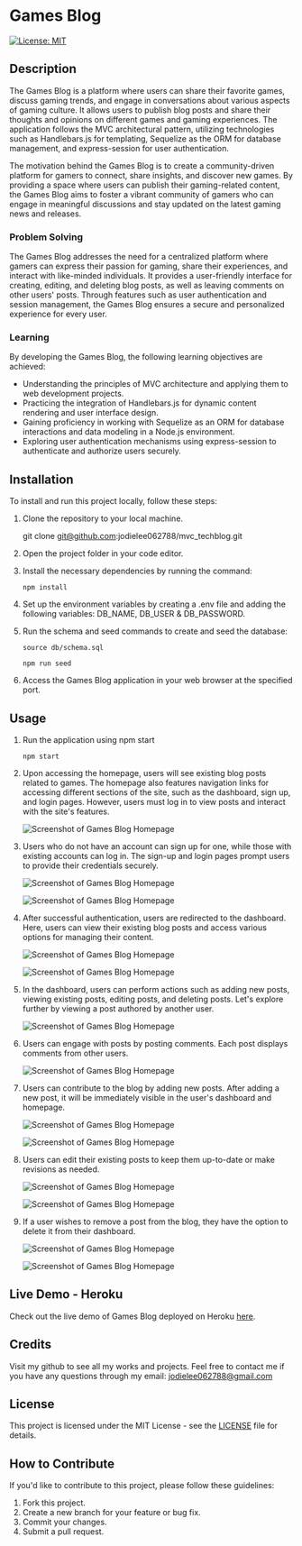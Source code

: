 # Games Blog

[![License: MIT](https://img.shields.io/badge/License-MIT-yellow.svg)](https://opensource.org/licenses/MIT)

## Description

The Games Blog is a platform where users can share their favorite games, discuss gaming trends, and engage in conversations about various aspects of gaming culture. It allows users to publish blog posts and share their thoughts and opinions on different games and gaming experiences. The application follows the MVC architectural pattern, utilizing technologies such as Handlebars.js for templating, Sequelize as the ORM for database management, and express-session for user authentication.

The motivation behind the Games Blog is to create a community-driven platform for gamers to connect, share insights, and discover new games. By providing a space where users can publish their gaming-related content, the Games Blog aims to foster a vibrant community of gamers who can engage in meaningful discussions and stay updated on the latest gaming news and releases.

### Problem Solving

The Games Blog addresses the need for a centralized platform where gamers can express their passion for gaming, share their experiences, and interact with like-minded individuals. It provides a user-friendly interface for creating, editing, and deleting blog posts, as well as leaving comments on other users' posts. Through features such as user authentication and session management, the Games Blog ensures a secure and personalized experience for every user.

### Learning

By developing the Games Blog, the following learning objectives are achieved:

- Understanding the principles of MVC architecture and applying them to web development projects.
- Practicing the integration of Handlebars.js for dynamic content rendering and user interface design.
- Gaining proficiency in working with Sequelize as an ORM for database interactions and data modeling in a Node.js environment.
- Exploring user authentication mechanisms using express-session to authenticate and authorize users securely.

## Installation

To install and run this project locally, follow these steps:

1. Clone the repository to your local machine.
    
    git clone git@github.com:jodielee062788/mvc_techblog.git

2. Open the project folder in your code editor.

3. Install the necessary dependencies by running the command:

    ```npm install```
    
4. Set up the environment variables by creating a .env file and adding the following variables: DB_NAME, DB_USER & DB_PASSWORD.

5. Run the schema and seed commands to create and seed the database:

    ```source db/schema.sql```

    ```npm run seed```

6. Access the Games Blog application in your web browser at the specified port.

## Usage

1. Run the application using npm start

    ```npm start```

2. Upon accessing the homepage, users will see existing blog posts related to games. The homepage also features navigation links for accessing different sections of the site, such as the dashboard, sign up, and login pages. However, users must log in to view posts and interact with the site's features.

    ![Screenshot of Games Blog Homepage](./assets/img/1.png)

3. Users who do not have an account can sign up for one, while those with existing accounts can log in. The sign-up and login pages prompt users to provide their credentials securely.
 
    ![Screenshot of Games Blog Homepage](./assets/img/2.png)

    ![Screenshot of Games Blog Homepage](./assets/img/3.png)

4. After successful authentication, users are redirected to the dashboard. Here, users can view their existing blog posts and access various options for managing their content.

    ![Screenshot of Games Blog Homepage](./assets/img/4.png)

    ![Screenshot of Games Blog Homepage](./assets/img/4.1.png)

5. In the dashboard, users can perform actions such as adding new posts, viewing existing posts, editing posts, and deleting posts. Let's explore further by viewing a post authored by another user.

    ![Screenshot of Games Blog Homepage](./assets/img/5.png)

6. Users can engage with posts by posting comments. Each post displays comments from other users.

    ![Screenshot of Games Blog Homepage](./assets/img/6.png)

7. Users can contribute to the blog by adding new posts. After adding a new post, it will be immediately visible in the user's dashboard and homepage.

    ![Screenshot of Games Blog Homepage](./assets/img/7.png)

    ![Screenshot of Games Blog Homepage](./assets/img/8.png)

8. Users can edit their existing posts to keep them up-to-date or make revisions as needed.

    ![Screenshot of Games Blog Homepage](./assets/img/9.png)

    ![Screenshot of Games Blog Homepage](./assets/img/10.png)

9. If a user wishes to remove a post from the blog, they have the option to delete it from their dashboard.

    ![Screenshot of Games Blog Homepage](./assets/img/11.png)

    ![Screenshot of Games Blog Homepage](./assets/img/12.png)

## Live Demo - Heroku

Check out the live demo of Games Blog deployed on Heroku [here](https://games-blog-810710186486.herokuapp.com/).

## Credits

Visit my github to see all my works and projects. Feel free to contact me if you have any questions through my email: jodielee062788@gmail.com

## License
This project is licensed under the MIT License - see the [LICENSE](./LICENSE) file for details.

## How to Contribute

If you'd like to contribute to this project, please follow these guidelines:

1. Fork this project.
2. Create a new branch for your feature or bug fix.
3. Commit your changes.
4. Submit a pull request.


